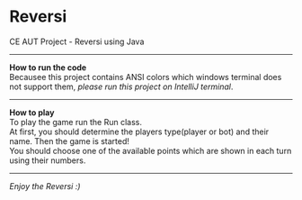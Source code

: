 # Reversi
CE AUT Project - Reversi using Java <hr>
**How to run the code**<br>
Becausee this project contains ANSI colors which windows terminal does not support them, *please run this project on IntelliJ terminal*.<hr>
**How to play**<br>
To play the game run the Run class. <br>
At first, you should determine the players type(player or bot) and their name. Then the game is started! <br>
You should choose one of the available points which are shown in each turn using their numbers. <hr>
*Enjoy the Reversi :)*
